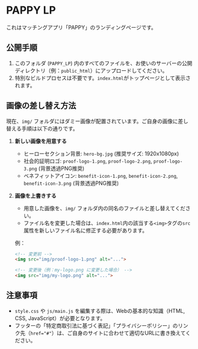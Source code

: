 # PAPPY LP

これはマッチングアプリ「PAPPY」のランディングページです。

## 公開手順

1.  このフォルダ (`PAPPY_LP`) 内のすべてのファイルを、お使いのサーバーの公開ディレクトリ（例：`public_html`）にアップロードしてください。
2.  特別なビルドプロセスは不要です。`index.html`がトップページとして表示されます。

## 画像の差し替え方法

現在、`img/` フォルダにはダミー画像が配置されています。ご自身の画像に差し替える手順は以下の通りです。

1.  **新しい画像を用意する**
    -   ヒーローセクション背景: `hero-bg.jpg` (推奨サイズ: 1920x1080px)
    -   社会的証明ロゴ: `proof-logo-1.png`, `proof-logo-2.png`, `proof-logo-3.png` (背景透過PNG推奨)
    -   ベネフィットアイコン: `benefit-icon-1.png`, `benefit-icon-2.png`, `benefit-icon-3.png` (背景透過PNG推奨)

2.  **画像を上書きする**
    -   用意した画像を、`img/` フォルダ内の同名のファイルと差し替えてください。
    -   ファイル名を変更した場合は、`index.html`内の該当する`<img>`タグの`src`属性を新しいファイル名に修正する必要があります。

    例：
    ```html
    <!-- 変更前 -->
    <img src="img/proof-logo-1.png" alt="...">

    <!-- 変更後（例：my-logo.png に変更した場合） -->
    <img src="img/my-logo.png" alt="...">
    ```

## 注意事項

-   `style.css` や `js/main.js` を編集する際は、Webの基本的な知識（HTML, CSS, JavaScript）が必要となります。
-   フッターの「特定商取引法に基づく表記」「プライバシーポリシー」のリンク先（`href="#"`）は、ご自身のサイトに合わせて適切なURLに書き換えてください。
